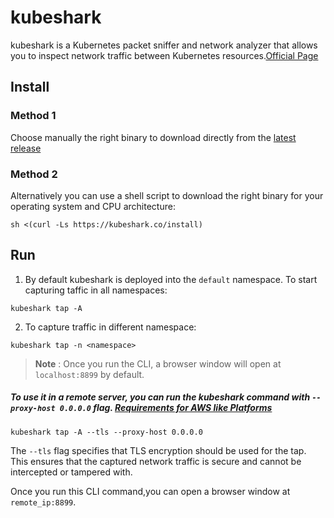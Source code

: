 # kubeshark

kubeshark is a Kubernetes packet sniffer and network analyzer that allows you to inspect network traffic between Kubernetes resources.[Official Page](https://docs.kubeshark.co/en/install)

## Install

### Method 1

Choose manually the right binary to download directly from the [latest release](https://github.com/kubeshark/kubeshark/releases/tag/38.5)

### Method 2

Alternatively you can use a shell script to download the right binary for your operating system and CPU architecture:

```
sh <(curl -Ls https://kubeshark.co/install)
```

## Run

1. By default kubeshark is deployed into the `default` namespace. To start capturing taffic in all namespaces:

```
kubeshark tap -A
```

2. To capture traffic in different namespace:

```
kubeshark tap -n <namespace>
```

> **Note** : 
> Once you run the CLI, a browser window will open at `localhost:8899` by default.

##### To use it in a **remote server**, you can run the kubeshark command with `--proxy-host 0.0.0.0` flag. [Requirements for AWS like Platforms](https://docs.kubeshark.co/en/config#web-ui--ip-and-accessibility)

```
kubeshark tap -A --tls --proxy-host 0.0.0.0
```

The `--tls` flag specifies that TLS encryption should be used for the tap. This ensures that the captured network traffic is secure and cannot be intercepted or tampered with.

Once you run this CLI command,you can open a browser window at `remote_ip:8899`.
